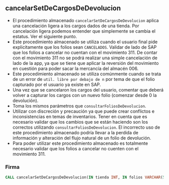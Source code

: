 ## cancelarSetDeCargosDeDevolucion

- El procedimiento almacenado `cancelarSetDeCargosDeDevolucion` aplica una cancelación ligera a los cargos dados de una tienda. Por cancelación ligera podemos entender que simplemente se cambia el estatus. Ver el siguiente punto.
- Este procedimiento almacenado se utiliza cuando el usuario final pide explicitamente que los folios sean `CANCELADOS`. Validar de lado de SAP que los folios a cancelar no cuentan con el movimiento 311. De contar con el movimiento 311 no se podrá realizar una simple cancelación de lado de la app, ya que se tiene que aplicar la reversión del movimiento en cuestión para poder sacar la mercancía del almacén 006.
- Este procedimiento almacenado se utiliza comúnmente cuando se trata de un error de `util. libre por debajo de n` por tema de que el folio capturado por el usuario ya existe en SAP.
- Una vez que se cancelaron los cargos del usuario, comentar que deberá volver a capturar los cargos con un nuevo folio (comenzar desde 0 la devolución).
- Toma los mismos parámetros que `consultarFoliosDeDevolucion`.
- Utilizar con discreción y precaución ya que puede crear conflictos e inconsistencias en temas de inventarios. Tener en cuenta que es necesario validar que los cambios que se están haciendo son los correctos utilizando `consultarFoliosDeDevolucion`. El incorrecto uso de este procedimiento almacenado podría llevar a la perdida de información y alteración del flujo natural de un folio de devolución.
- Para poder utilizar este procedimiento almacenado es totalmente necesario validar que los folios a cancelar no cuenten con el movimiento 311.

### Firma

```sql
CALL cancelarSetDeCargosDeDevolucion(IN tienda INT, IN folios VARCHAR(5000));
```
